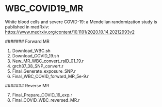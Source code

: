# WBC_COVID19_MR

White blood cells and severe COVID-19: a Mendelian randomization study
is published in medRxiv: https://www.medrxiv.org/content/10.1101/2020.10.14.20212993v2

####### Forward MR

1. Download_WBC.sh
2. Download_COVID_19.sh
3. New_MR_WBC_convert_rsID_01_19.r
4. grch37_38_SNP_convert.r
5. Final_Generate_exposure_SNP.r
6. Final_WBC_COVID_forward_MR_5e-9.r

####### Reverse MR

7. Final_Prepare_COVID_19_exp.r
8. Final_COVID_WBC_reversed_MR.r
